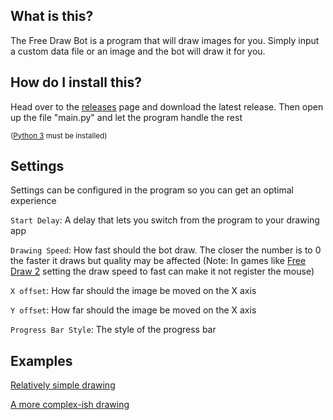 ## What is this?
The Free Draw Bot is a program that will draw images for you. Simply input a custom data file or an image and the bot will draw it for you.

## How do I install this?
Head over to the [releases](https://github.com/The-Glit-ch/Free-Draw-Bot/releases/) page and download the latest release. Then open up the file "main.py" and let the program handle the rest

<sub>([Python 3](https://www.python.org/downloads/) must be installed)

## Settings
Settings can be configured in the program so you can get an optimal experience

`Start Delay`: A delay that lets you switch from the program to your drawing app

`Drawing Speed`: How fast should the bot draw. The closer the number is to 0 the faster it draws but quality may be affected (Note: In games like [Free Draw 2](https://www.roblox.com/games/1547610457/Free-Draw-2?refPageId=62992532-fb54-4ca4-8f42-0e91db8babf9) setting the draw speed to fast can make it not register the mouse)

`X offset`: How far should the image be moved on the X axis

`Y offset`: How far should the image be moved on the X axis

`Progress Bar Style`: The style of the progress bar

## Examples

[Relatively simple drawing](https://youtu.be/UJzhtRGQvMY)

[A more complex-ish drawing](https://youtu.be/lRYzwfDA4sM)
